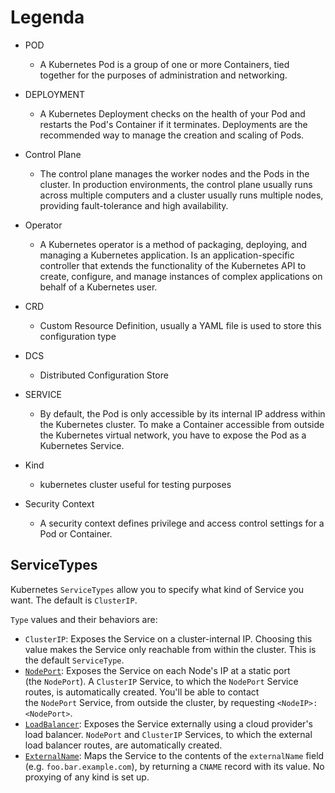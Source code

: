 # Legenda

- POD
   + A Kubernetes Pod is a group of one or more Containers, tied together for the purposes of administration and networking.

- DEPLOYMENT
   + A Kubernetes Deployment checks on the health of your Pod and restarts the Pod's Container if it terminates. Deployments are the recommended way to manage the creation and scaling of Pods.

- Control Plane
   + The control plane manages the worker nodes and the Pods in the cluster. In production environments, the control plane usually runs across multiple computers and a cluster usually runs multiple nodes, providing fault-tolerance and high availability.

- Operator
   + A Kubernetes operator is a method of packaging, deploying, and managing a Kubernetes application. Is an application-specific controller that extends the functionality of the Kubernetes API to create, configure, and manage instances of complex applications on behalf of a Kubernetes user.
   
- CRD
   + Custom Resource Definition, usually a YAML file is used to store this configuration type

- DCS
    + Distributed Configuration Store
   
- SERVICE
   + By default, the Pod is only accessible by its internal IP address within the Kubernetes cluster. To make a Container accessible from outside the Kubernetes virtual network, you have to expose the Pod as a Kubernetes Service.
   
- Kind
   + kubernetes cluster useful for testing purposes
   
- Security Context
   + A security context defines privilege and access control settings for a Pod or Container.
   
## ServiceTypes
   
Kubernetes `ServiceTypes` allow you to specify what kind of Service you want. The default is `ClusterIP`.

`Type` values and their behaviors are:

-   `ClusterIP`: Exposes the Service on a cluster-internal IP. Choosing this value makes the Service only reachable from within the cluster. This is the default `ServiceType`.
-   [`NodePort`](https://kubernetes.io/docs/concepts/services-networking/service/#type-nodeport): Exposes the Service on each Node's IP at a static port (the `NodePort`). A `ClusterIP` Service, to which the `NodePort` Service routes, is automatically created. You'll be able to contact the `NodePort` Service, from outside the cluster, by requesting `<NodeIP>:<NodePort>`.
-   [`LoadBalancer`](https://kubernetes.io/docs/concepts/services-networking/service/#loadbalancer): Exposes the Service externally using a cloud provider's load balancer. `NodePort` and `ClusterIP` Services, to which the external load balancer routes, are automatically created.
-   [`ExternalName`](https://kubernetes.io/docs/concepts/services-networking/service/#externalname): Maps the Service to the contents of the `externalName` field (e.g. `foo.bar.example.com`), by returning a `CNAME` record with its value. No proxying of any kind is set up.